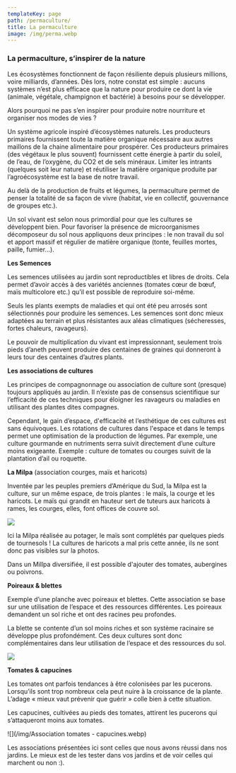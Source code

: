 ```yaml
---
templateKey: page
path: /permaculture/
title: La permaculture
image: /img/perma.webp
---
```

<!--StartFragment-->

### La permaculture, s’inspirer de la nature

Les écosystèmes fonctionnent de façon résiliente depuis plusieurs millions, voire milliards, d’années. Dès lors, notre constat est simple : aucuns systèmes n’est plus efficace que la nature pour produire ce dont la vie (animale, végétale, champignon et bactérie) à besoins pour se développer.

Alors pourquoi ne pas s’en inspirer pour produire notre nourriture et organiser nos modes de vies ?

Un système agricole inspiré d’écosystèmes naturels. Les producteurs primaires fournissent toute la matière organique nécessaire aux autres maillons de la chaine alimentaire pour prospérer. Ces producteurs primaires (des végétaux le plus souvent) fournissent cette énergie à partir du soleil, de l’eau, de l’oxygène, du CO2 et de sels minéraux. Limiter les intrants (quelques soit leur nature) et réutiliser la matière organique produite par l’agroécosystème est la base de notre travail.

Au delà de la production de fruits et légumes, la permaculture permet de penser la totalité de sa façon de vivre (habitat, vie en collectif, gouvernance de groupes etc.).

<!--EndFragment-->

Un sol vivant est selon nous primordial pour que les cultures se développent bien. Pour favoriser la présence de microorganismes décomposeur du sol nous appliquons deux principes : le non travail du sol et apport massif et régulier de matière organique (tonte, feuilles mortes, paille, fumier…).

**Les Semences** 

Les semences utilisées au jardin sont reproductibles et libres de droits. Cela permet d’avoir accès à des variétés anciennes (tomates cœur de bœuf, maïs multicolore etc.) qu’il est possible de reproduire soi-même.

Seuls les plants exempts de maladies et qui ont été peu arrosés sont sélectionnés pour produire les semences. Les semences sont donc mieux adaptées au terrain et plus résistantes aux aléas climatiques (sécheresses, fortes chaleurs, ravageurs).

Le pouvoir de multiplication du vivant est impressionnant, seulement trois pieds d’aneth peuvent produire des centaines de graines qui donneront à leurs tour des centaines d’autres plants.

**Les associations de cultures** 

Les principes de compagnonnage ou association de
culture sont (presque) toujours appliqués au jardin. Il n’existe
pas de consensus scientifique sur l’efficacité de ces techniques
pour éloigner les ravageurs ou maladies en utilisant des plantes dites
compagnes.

Cependant, le gain d’espace, d'efficacité et l’esthétique de ces cultures est
sans équivoques. Les rotations de cultures dans l'espace et dans le temps permet une optimisation de la production de légumes. Par
exemple, une culture gourmande en nutriments serra suivit directement d’une culture
moins exigeante. Exemple : culture de tomates ou courges suivit de la plantation
d’ail ou roquette.

   **La Milpa** (association courges, maïs et haricots) 

<!--StartFragment-->

Inventée par les peuples premiers d’Amérique du Sud, la Milpa est la culture, sur un même espace, de trois plantes : le maïs, la courge et les haricots. Le maïs qui grandit en hauteur sert de tuteurs aux haricots à rames, les courges, elles, font offices de couvre sol.

![](/img/milpa.jpg)

Ici la Milpa réalisée au potager, le maïs sont complétés par quelques pieds de tournesols ! La cultures de haricots a mal pris cette année, ils ne sont donc pas visibles sur la photos.

<!--EndFragment-->

Dans un Millpa diversifiée, il est possible d'ajouter des tomates, aubergines ou poivrons. 

   **Poireaux & blettes** 

<!--StartFragment-->

Exemple d’une planche avec poireaux et blettes. Cette association se base sur une utilisation de l’espace et des ressources différentes. Les poireaux demandent un sol riche et ont des racines peu profondes.

La blette se contente d’un sol moins riches et son système racinaire se développe plus profondément. Ces deux cultures sont donc complémentaires dans leur utilisation de l’espace et des ressources du sol.

<!--EndFragment-->

![](/img/perma.webp)

  **Tomates & capucines** 

<!--StartFragment-->

Les tomates ont parfois tendances à être colonisées par les pucerons. Lorsqu’ils sont trop nombreux cela peut nuire à la croissance de la plante. L’adage « mieux vaut prévenir que guérir » colle bien à cette situation.

Les capucines, cultivées au pieds des tomates, attirent les pucerons qui s’attaqueront moins aux tomates.

<!--EndFragment-->

![](/img/Association tomates - capucines.webp)

Les associations présentées ici sont celles que nous avons réussi dans nos jardins. Le mieux est de les tester dans vos jardins et de voir celles qui marchent ou non :).
